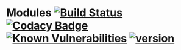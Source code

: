 # Modules [![Build Status](https://travis-ci.org/taxcalcs/modules.svg?branch=master)](https://travis-ci.org/taxcalcs/modules) [![Codacy Badge](https://api.codacy.com/project/badge/Grade/72baa859138946ee90df4769f5a86e95)](https://app.codacy.com/gh/taxcalcs/modules) [![Known Vulnerabilities](https://snyk.io/test/github/taxcalcs/modules/badge.svg?targetFile=pom.xml)](https://snyk.io/test/github/taxcalcs/modules?targetFile=pom.xml) [![version](https://maven-badges.herokuapp.com/maven-central/info.kuechler.bmf/modules/badge.svg)](http://search.maven.org/#search|gav|1|g%3A%22info.kuechler.bmf%22%20AND%20a%3A%22modules%22) 
